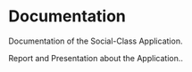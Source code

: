 # Documentation
Documentation of the Social-Class Application.

Report and Presentation about the Application..
